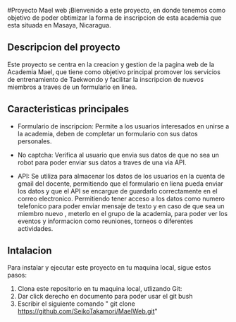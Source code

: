 #Proyecto Mael web 
¡Bienvenido a este proyecto, en donde tenemos como objetivo de poder obtimizar la forma de 
inscripcion de esta academia que esta situada en Masaya, Nicaragua.

## Descripcion del proyecto
Este proyecto se centra en la creacion y gestion de la pagina web de la Academia Mael, que
tiene como objetivo principal promover los servicios de entrenamiento de Taekwondo y facilitar
la inscripcion de nuevos miembros a traves de un formulario en linea.

## Caracteristicas principales
- Formulario de inscripcion: Permite a los usuarios interesados en unirse a la academia, deben
de completar un formulario con sus datos personales.

- No captcha: Verifica al usuario que envia sus datos de que no sea un robot para poder enviar
sus datos a traves de una via API.

- API: Se utiliza para almacenar los datos de los usuarios  en la cuenta de gmail del docente,
permitiendo que el formulario en liena pueda enviar los datos y que el API se encargue de guardarlo
correctamente en el correo electronico. Permitiendo tener acceso a los datos como numero telefonico para
poder enviar mensaje de texto y en caso de que sea un miembro nuevo , meterlo en el grupo de la academia,
para poder ver los eventos y informacion como reuniones, torneos o diferentes actividades.


## Intalacion
Para instalar y ejecutar este proyecto en tu maquina local, sigue estos pasos:

1. Clona este repositorio en tu maquina local, utlizando Git:
2. Dar click derecho en documento para poder usar el git bush
3. Escribir el siguiente comando "  git clone https://github.com/SeikoTakamori/MaelWeb.git"
